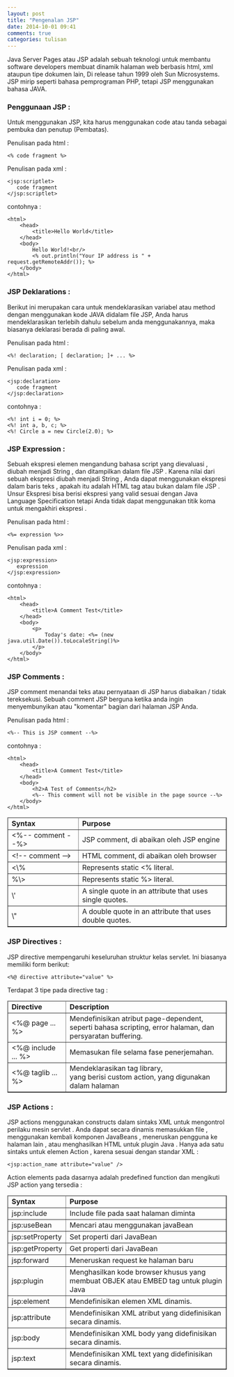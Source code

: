 ```yaml
---
layout: post
title: "Pengenalan JSP"
date: 2014-10-01 09:41
comments: true
categories: tulisan
---
```


<p>
Java Server Pages atau JSP adalah sebuah teknologi untuk membantu software developers membuat dinamik halaman web berbasis html, xml 
ataupun tipe dokumen lain, Di release tahun 1999 oleh Sun Microsystems.
JSP mirip seperti bahasa pemprograman PHP, tetapi JSP menggunakan bahasa JAVA.
</p>

<!--more-->



<h3>Penggunaan JSP :</h3>
<p>
Untuk menggunakan JSP, kita harus menggunakan code atau tanda sebagai pembuka dan penutup (Pembatas).
</p>

Penulisan pada html :
```
<% code fragment %>
```

Penulisan pada xml :
```
<jsp:scriptlet>
   code fragment
</jsp:scriptlet>
```

contohnya :
``` 
<html>
	<head>
		<title>Hello World</title>
	</head>
	<body>
		Hello World!<br/>
		<% out.println("Your IP address is " + request.getRemoteAddr()); %>
	</body>
</html>
```

<h3>JSP Deklarations :</h3>
<p>
Berikut ini merupakan cara untuk mendeklarasikan variabel atau method dengan menggunakan kode JAVA didalam file JSP,
Anda harus mendeklarasikan terlebih dahulu sebelum anda menggunakannya, maka biasanya deklarasi berada di paling awal.
</p>

Penulisan pada html :
```
<%! declaration; [ declaration; ]+ ... %>
```

Penulisan pada xml :
```
<jsp:declaration>
   code fragment
</jsp:declaration>
```

contohnya :
``` 
<%! int i = 0; %>
<%! int a, b, c; %>
<%! Circle a = new Circle(2.0); %> 
```

<h3>JSP Expression :</h3>
<p>Sebuah ekspresi elemen mengandung bahasa script yang dievaluasi , diubah menjadi String , dan ditampilkan dalam file JSP .
Karena nilai dari sebuah ekspresi diubah menjadi String , Anda dapat menggunakan ekspresi dalam baris teks , apakah itu adalah HTML tag atau bukan dalam file JSP .
Unsur Ekspresi bisa berisi ekspresi yang valid sesuai dengan Java Language Specification tetapi Anda tidak dapat menggunakan titik koma untuk mengakhiri ekspresi .
</p>

Penulisan pada html :
```
<%= expression %>>
```

Penulisan pada xml :
```
<jsp:expression>
   expression
</jsp:expression>
```

contohnya :
``` 
<html>
	<head>
		<title>A Comment Test</title>
	</head>
	<body>
		<p>
			Today's date: <%= (new java.util.Date()).toLocaleString()%>
		</p>
	</body>
</html> 
```

<h3>JSP Comments :</h3>
<p>JSP comment menandai teks atau pernyataan di JSP harus diabaikan / tidak tereksekusi. 
Sebuah comment JSP berguna ketika anda ingin menyembunyikan atau "komentar" bagian dari halaman JSP Anda.
</p>

Penulisan pada html :
```
<%-- This is JSP comment --%>
```

contohnya :
``` 
<html>
	<head>
		<title>A Comment Test</title>
	</head>
	<body>
		<h2>A Test of Comments</h2>
		<%-- This comment will not be visible in the page source --%>
	</body>
</html> 
```

<table border="1" width="100%">
	<thead>
		<tr>
			<td><b>Syntax</b></td>
			<td><b>Purpose</b></td>
		</tr>
	</thead>
	<tbody>
		<tr>
			<td><%-- comment --%></td>
			<td>JSP comment, di abaikan oleh JSP engine</td>
		</tr>
		<tr>
			<td>&lt;!-- comment --&gt;</td>
			<td>HTML comment, di abaikan oleh browser</td>
		</tr>
		<tr>
			<td><\%</td>
			<td>Represents static <% literal.</td>
		</tr>
		<tr>
			<td>%\></td>
			<td>Represents static %> literal.</td>
		</tr>
		<tr>
			<td>\'</td>
			<td>A single quote in an attribute that uses single quotes.</td>
		</tr>
		<tr>
			<td>\"</td>
			<td>A double quote in an attribute that uses double quotes.</td>
		</tr>
	</tbody>
</table>

<h3>JSP Directives :</h3>
<p>
JSP directive mempengaruhi keseluruhan struktur kelas servlet. Ini biasanya memiliki form berikut:
</p>

```
<%@ directive attribute="value" %>
```

Terdapat 3 tipe pada directive tag :
<table border="1" width="100%">
	<thead>
		<tr>
			<td><b>Directive</b></td>
			<td><b>Description</b></td>
		</tr>
	</thead>
	<tbody>
		<tr>
			<td><%@ page ... %></td>
			<td>Mendefinisikan atribut page-dependent, <br />seperti bahasa scripting, error halaman, dan persyaratan buffering.</td>
		</tr>
		<tr>
			<td><%@ include ... %></td>
			<td>Memasukan file selama fase penerjemahan.</td>
		</tr>
		<tr>
			<td><%@ taglib ... %></td>
			<td>Mendeklarasikan tag library,  <br />yang berisi custom action, yang digunakan dalam halaman</td>
		</tr>
	</tbody>
</table>

<h3>JSP Actions :</h3>
<p>
JSP actions menggunakan constructs dalam sintaks XML untuk mengontrol perilaku mesin servlet . 
Anda dapat secara dinamis memasukkan file , menggunakan kembali komponen JavaBeans , 
meneruskan pengguna ke halaman lain , atau menghasilkan HTML untuk plugin Java .
Hanya ada satu sintaks untuk elemen Action , karena sesuai dengan standar XML :
</p>

```
<jsp:action_name attribute="value" />
```

Action elements pada dasarnya adalah predefined function dan mengikuti JSP action yang tersedia :
<table border="1" width="100%">
	<thead>
		<tr>
			<td><b>Syntax</b></td>
			<td><b>Purpose</b></td>
		</tr>
	</thead>
	<tbody>
		<tr>
			<td>jsp:include</td>
			<td>Include file pada saat halaman diminta</td>
		</tr>
		<tr>
			<td>jsp:useBean</td>
			<td>Mencari atau menggunakan javaBean</td>
		</tr>
		<tr>
			<td>jsp:setProperty</td>
			<td>Set properti dari JavaBean</td>
		</tr>
		<tr>
			<td>jsp:getProperty</td>
			<td>Get properti dari JavaBean</td>
		</tr>
		<tr>
			<td>jsp:forward</td>
			<td>Meneruskan request ke halaman baru</td>
		</tr>
		<tr>
			<td>jsp:plugin</td>
			<td>Menghasilkan kode browser khusus yang membuat OBJEK atau EMBED tag untuk plugin Java</td>
		</tr>
		<tr>
       		<td>jsp:element</td>
  			<td>Mendefinisikan elemen XML dinamis.</td>
        </tr>
        <tr>
       		<td>jsp:attribute</td>
  			<td>Mendefinisikan XML atribut yang didefinisikan secara dinamis.</td>
        </tr>
        <tr>
       		<td>jsp:body</td>
  			<td>Mendefinisikan XML body yang didefinisikan secara dinamis.</td>
        </tr>
        <tr>
       		<td>jsp:text</td>
  			<td>Mendefinisikan XML text yang didefinisikan secara dinamis.</td>
        </tr>
	</tbody>
</table>
